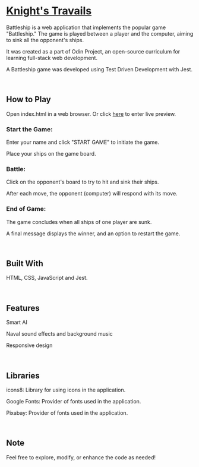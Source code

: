 # [Knight's Travails](https://ivrlic.github.io/battleship/)

Battleship is a web application that implements the popular game "Battleship." The game is played between a player and the computer, aiming to sink all the opponent's ships.

It was created as a part of Odin Project, an open-source curriculum for learning full-stack web development.

A Battleship game was developed using Test Driven Development with Jest.

<br>

## How to Play

Open index.html in a web browser. Or click [here](https://ivrlic.github.io/battleship/) to enter live preview.

### Start the Game:

Enter your name and click "START GAME" to initiate the game.

Place your ships on the game board.

### Battle:

Click on the opponent's board to try to hit and sink their ships.

After each move, the opponent (computer) will respond with its move.

### End of Game:

The game concludes when all ships of one player are sunk.

A final message displays the winner, and an option to restart the game.

<br>

## Built With

HTML, CSS, JavaScript and Jest.

<br>

## Features

Smart AI

Naval sound effects and background music

Responsive design

<br>

## Libraries

icons8: Library for using icons in the application.

Google Fonts: Provider of fonts used in the application.

Pixabay: Provider of fonts used in the application.

<br>

## Note

Feel free to explore, modify, or enhance the code as needed!
